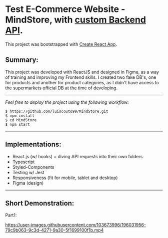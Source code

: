 # Test E-Commerce Website - MindStore, with [custom Backend API](https://github.com/Jcouto97/MindStore_API-Springboot).

This project was bootstrapped with [Create React App](https://github.com/facebook/create-react-app).

## Summary:

This project was developed with ReactJS and designed in Figma, as a way of training and improving my Frontend skills.
I created two fake DB's, one for products and another for product categories, as I didn't have access to the supermarkets official DB at the time of developing.

***

*Feel free to deploy the project using the following workflow:*
```
$ https://github.com/luiscouto99/MindStore.git
$ npm install
$ cd MindStore
$ npm start
```

***

## Implementations:

- React.js (w/ hooks) + diving API requests into their own folders
- Typescript
- Styled-Components
- Testing w/ Jest
- Responsiveness (fit for mobile, tablet and desktop)
- Figma (design)

***

## Short Demonstration:
Part1:

https://user-images.githubusercontent.com/103673996/196031956-79c9b063-9c3d-4271-9a30-5f1699100f1b.mp4
